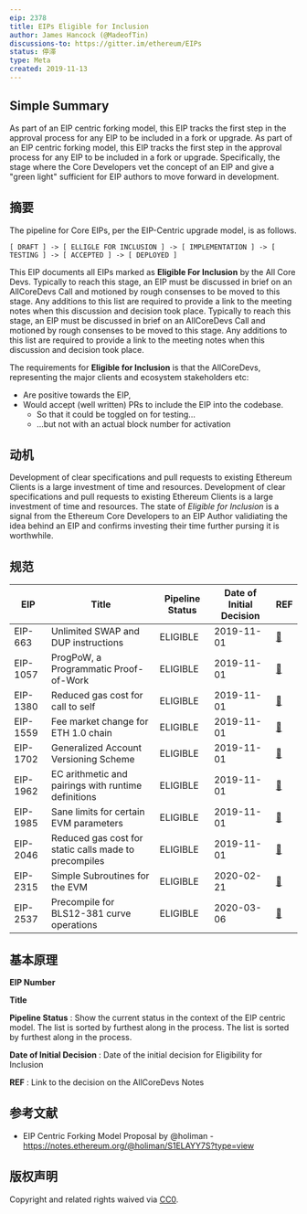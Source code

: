 ```yaml
---
eip: 2378
title: EIPs Eligible for Inclusion
author: James Hancock (@MadeofTin)
discussions-to: https://gitter.im/ethereum/EIPs
status: 停滞
type: Meta
created: 2019-11-13
---
```


## Simple Summary

As part of an EIP centric forking model, this EIP tracks the first step in the approval process for any EIP to be included in a fork or upgrade. As part of an EIP centric forking model, this EIP tracks the first step in the approval process for any EIP to be included in a fork or upgrade. Specifically, the stage where the Core Developers vet the concept of an EIP and give a "green light" sufficient for EIP authors to move forward in development.

## 摘要

The pipeline for Core EIPs, per the EIP-Centric upgrade model, is as follows.
```
[ DRAFT ] -> [ ELLIGLE FOR INCLUSION ] -> [ IMPLEMENTATION ] -> [ TESTING ] -> [ ACCEPTED ] -> [ DEPLOYED ]
```

This EIP documents all EIPs marked as **Eligible For Inclusion** by the All Core Devs. Typically to reach this stage, an EIP must be discussed in brief on an AllCoreDevs Call and motioned by rough consenses to be moved to this stage. Any additions to this list are required to provide a link to the meeting notes when this discussion and decision took place. Typically to reach this stage, an EIP must be discussed in brief on an AllCoreDevs Call and motioned by rough consenses to be moved to this stage. Any additions to this list are required to provide a link to the meeting notes when this discussion and decision took place.

The requirements for **Eligible for Inclusion** is that the AllCoreDevs, representing the major clients and ecosystem stakeholders etc:

 - Are positive towards the EIP,
 - Would accept (well written) PRs to include the EIP into the codebase.
    - So that it could be toggled on for testing…
    - …but not with an actual block number for activation

## 动机

Development of clear specifications and pull requests to existing Ethereum Clients is a large investment of time and resources. Development of clear specifications and pull requests to existing Ethereum Clients is a large investment of time and resources. The state of *Eligible for Inclusion* is a signal from the Ethereum Core Developers to an EIP Author validiating the idea behind an EIP and  confirms investing their time further pursing it is worthwhile.

## 规范

| EIP      | Title                                                 | Pipeline Status | Date of Initial Decision | REF                                                                                                    |
| -------- | ----------------------------------------------------- | --------------- | ------------------------ | ------------------------------------------------------------------------------------------------------ |
| EIP-663  | Unlimited SWAP and DUP instructions                   | ELIGIBLE        | 2019-11-01               | [🔗](https://github.com/ethereum/pm/blob/master/All%20Core%20Devs%20Meetings/Meeting%2074.md)           |
| EIP-1057 | ProgPoW, a Programmatic Proof-of-Work                 | ELIGIBLE        | 2019-11-01               | [🔗](https://github.com/ethereum/pm/blob/master/All%20Core%20Devs%20Meetings/Meeting%2074.md)           |
| EIP-1380 | Reduced gas cost for call to self                     | ELIGIBLE        | 2019-11-01               | [🔗](https://github.com/ethereum/pm/blob/master/All%20Core%20Devs%20Meetings/Meeting%2074.md)           |
| EIP-1559 | Fee market change for ETH 1.0 chain                   | ELIGIBLE        | 2019-11-01               | [🔗](https://github.com/ethereum/pm/blob/master/All%20Core%20Devs%20Meetings/Meeting%2074.md)           |
| EIP-1702 | Generalized Account Versioning Scheme                 | ELIGIBLE        | 2019-11-01               | [🔗](https://github.com/ethereum/pm/blob/master/All%20Core%20Devs%20Meetings/Meeting%2074.md)           |
| EIP-1962 | EC arithmetic and pairings with runtime definitions   | ELIGIBLE        | 2019-11-01               | [🔗](https://github.com/ethereum/pm/blob/master/All%20Core%20Devs%20Meetings/Meeting%2074.md)           |
| EIP-1985 | Sane limits for certain EVM parameters                | ELIGIBLE        | 2019-11-01               | [🔗](https://github.com/ethereum/pm/blob/master/All%20Core%20Devs%20Meetings/Meeting%2074.md)           |
| EIP-2046 | Reduced gas cost for static calls made to precompiles | ELIGIBLE        | 2019-11-01               | [🔗](https://github.com/ethereum/pm/blob/master/All%20Core%20Devs%20Meetings/Meeting%2074.md)           |
| EIP-2315 | Simple Subroutines for the EVM                        | ELIGIBLE        | 2020-02-21               | [🔗](https://github.com/ethereum/pm/blob/master/All%20Core%20Devs%20Meetings/Meeting%2081.md#decisions) |
| EIP-2537 | Precompile for BLS12-381 curve operations             | ELIGIBLE        | 2020-03-06               | [🔗](https://github.com/ethereum/pm/blob/master/All%20Core%20Devs%20Meetings/Meeting%2082.md)           |

## 基本原理

**EIP Number**

**Title**

**Pipeline Status** : Show the current status in the context of the EIP centric model. The list is sorted by furthest along in the process. The list is sorted by furthest along in the process.

**Date of Initial Decision** : Date of the initial decision for Eligibility for Inclusion

**REF** : Link to the decision on the AllCoreDevs Notes


## 参考文献

 - EIP Centric Forking Model Proposal by @holiman - https://notes.ethereum.org/@holiman/S1ELAYY7S?type=view



## 版权声明
Copyright and related rights waived via [CC0](../LICENSE.md).

